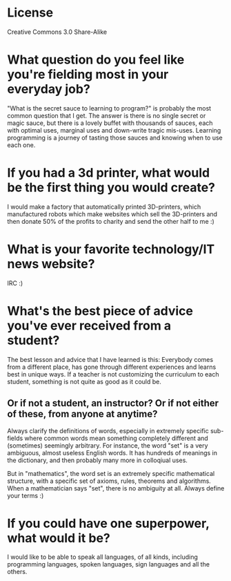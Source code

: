 # License

Creative Commons 3.0 Share-Alike

# What question do you feel like you're fielding most in your everyday job?

"What is the secret sauce to learning to program?" is probably the most common
question that I get.  The answer is there is no single secret or magic sauce,
but there is a lovely buffet with thousands of sauces, each with optimal uses,
marginal uses and down-write tragic mis-uses. Learning programming is a journey
of tasting those sauces and knowing when to use each one.

# If you had a 3d printer, what would be the first thing you would create?

I would make a factory that automatically printed 3D-printers, which
manufactured robots which make websites which sell the 3D-printers and then
donate 50% of the profits to charity and send the other half to me :)

# What is your favorite technology/IT news website?

IRC :)

# What's the best piece of advice you've ever received from a student? 

The best lesson and advice that I have learned is this: Everybody comes from a
different place, has gone through different experiences and learns best in
unique ways. If a teacher is not customizing the curriculum to each student,
something is not quite as good as it could be.

## Or if not a student, an instructor? Or if not either of these, from anyone at anytime?

Always clarify the definitions of words, especially in extremely specific
sub-fields where common words mean something completely different and
(sometimes) seemingly arbitrary. For instance, the word "set" is a very
ambiguous, almost useless English words. It has hundreds of meanings in the dictionary,
and then probably many more in colloqiual uses.

But in "mathematics", the word set is an extremely specific mathematical structure, with
a specific set of axioms, rules, theorems and algorithms. When a mathematician says "set",
there is no ambiguity at all. Always define your terms :)

# If you could have one superpower, what would it be?

I would like to be able to speak all languages, of all kinds, including
programming languages, spoken languages, sign languages and all the others.
